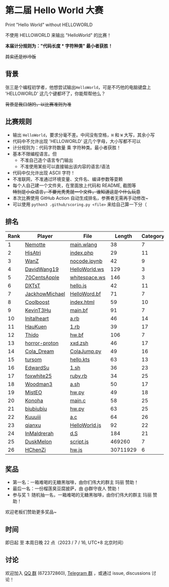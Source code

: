 # 第二届 Hello World 大赛

Print "Hello World" without HELLOWORLD

不使用 HELLOWORLD 来输出 "HelloWorld" 的比赛！

**本届计分规则为："代码长度 * 字符种类" 最小者获胜！**

~~其实还是炒冷饭~~

## 背景

张三是个编程初学者，他想尝试输出`HelloWorld`，可是不巧他的电脑键盘上 'HELLOWORLD' 这几个键都坏了，你能帮帮他么？  

~~背景是我口胡的，以比赛准则为准~~

## 比赛规则

- 输出 `HelloWorld`，要求分毫不差。中间没有空格，`H` 和 `W` 大写，其余小写
- 代码中不允许出现 'HELLOWORLD' 这几个字母，大小写都不可以
- 计分规则为：代码字符数量 乘 字符种类。最小者获胜！
- 基本不限编程语言。但
  - 不准自己造个语言专门输出
  - 不准使用某些可以直接输出该内容的语言/语法
- 代码中仅允许出现 ASCII 字符！
- 不准联网，不准通过环境变量、文件名、编译参数等耍赖
- 每个人自己建一个文件夹，在里面放上代码和 README, 截图等  
  ~~特别是小众语言，不要光秃秃就一个文件，谁知道这是个什么玩意~~
- 本次比赛使用 GitHub Action 自动生成排名，参赛者无需再手动修改~
- 可以使用 `python3 .github/scoring.py <file>` 来给自己算一下分（

## 排名

<!-- begin of RANKING -->
| Rank | Player | File | Length | Category | Score |
| ---- | ------ | ---- | ------ | -------- | ----- |
| 1 | [Nemotte](Nemotte) | [main.wlang](Nemotte/main.wlang) | 38 | 7 | 266 |
| 2 | [HisAtri](HisAtri) | [index.php](HisAtri/index.php) | 29 | 11 | 319 |
| 3 | [WanZ](WanZ) | [nocode.ipynb](WanZ/nocode.ipynb) | 42 | 9 | 378 |
| 4 | [DavidWang19](DavidWang19) | [HelloWorld.ws](DavidWang19/HelloWorld.ws) | 129 | 3 | 387 |
| 5 | [70CentsApple](70CentsApple) | [whitespace.ws](70CentsApple/whitespace.ws) | 146 | 3 | 438 |
| 6 | [DXTsT](DXTsT) | [hello.js](DXTsT/hello.js) | 42 | 11 | 462 |
| 7 | [JackhowMichael](JackhowMichael) | [HelloWord.bf](JackhowMichael/HelloWord.bf) | 71 | 7 | 497 |
| 8 | [Coolboost](Coolboost) | [index.html](Coolboost/index.html) | 59 | 10 | 590 |
| 9 | [KevinT3Hu](KevinT3Hu) | [main.bf](KevinT3Hu/main.bf) | 91 | 7 | 637 |
| 10 | [Initalheart](Initalheart) | [a.rb](Initalheart/a.rb) | 46 | 14 | 644 |
| 11 | [HauKuen](HauKuen) | [1.rb](HauKuen/1.rb) | 39 | 17 | 663 |
| 12 | [Thido](Thido) | [hw.bf](Thido/hw.bf) | 106 | 7 | 742 |
| 13 | [horror-proton](horror-proton) | [xxd.zsh](horror-proton/xxd.zsh) | 46 | 17 | 782 |
| 14 | [Cola_Dream](Cola_Dream) | [ColaJump.py](Cola_Dream/ColaJump.py) | 49 | 16 | 784 |
| 15 | [tursom](tursom) | [hello.kts](tursom/hello.kts) | 63 | 13 | 819 |
| 16 | [EdwardSu](EdwardSu) | [1.sh](EdwardSu/1.sh) | 36 | 23 | 828 |
| 17 | [foxwhite25](foxwhite25) | [ruby.rb](foxwhite25/ruby.rb) | 34 | 25 | 850 |
| 18 | [Woodman3](Woodman3) | [a.sh](Woodman3/a.sh) | 50 | 17 | 850 |
| 19 | [MistEO](MistEO) | [hw.py](MistEO/hw.py) | 49 | 18 | 882 |
| 20 | [Konoha](Konoha) | [main.c](Konoha/main.c) | 58 | 25 | 1450 |
| 21 | [biubiubiu](biubiubiu) | [hw.py](biubiubiu/hw.py) | 63 | 25 | 1575 |
| 22 | [Kuuuiii](Kuuuiii) | [a.c](Kuuuiii/a.c) | 64 | 26 | 1664 |
| 23 | [qianxu](qianxu) | [HelloWorld.js](qianxu/HelloWorld.js) | 92 | 22 | 2024 |
| 24 | [InMaldrerah](InMaldrerah) | [d.S](InMaldrerah/d.S) | 184 | 21 | 3864 |
| 25 | [DuskMelon](DuskMelon) | [script.js](DuskMelon/script.js) | 469260 | 7 | 3284820 |
| 26 | [HChenZi](HChenZi) | [hw.js](HChenZi/hw.js) | 30711929 | 6 | 184271574 |
<!-- end of RANKING -->

## 奖品

- 第一名：一箱难喝的无糖黑咖啡，由你们伟大的群主 玛丽 赞助！
- 最后一名：一份榴莲臭豆腐披萨，由 @群守夜人 赞助！
- 参与奖 1: 随机抽一名，一箱难喝的无糖黑咖啡，由你们伟大的群主 玛丽 赞助！

欢迎老板们赞助更多奖品~

## 时间

即日起 至 本周日晚 22 点（2023 / 7 / 16, UTC+8 北京时间）

## 讨论

欢迎加入 [QQ 群](https://jq.qq.com/?_wv=1027&k=8aBWumWU) (672372860), [Telegram 群](https://t.me/+NjDljiDRrpI4NTU1) ，或通过 issue, discussions 讨论！
